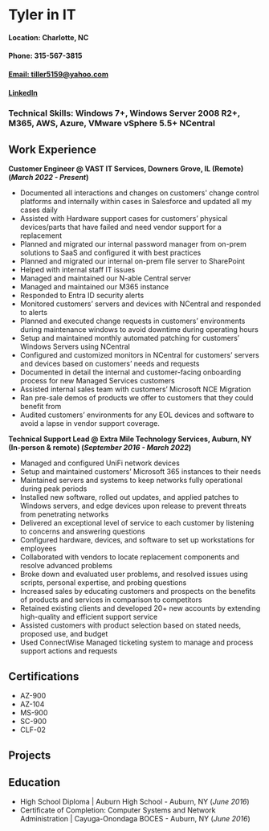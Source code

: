 # Tyler in IT

#### Location: Charlotte, NC
#### Phone: 315-567-3815
#### [Email: tiller5159@yahoo.com](mailto:tiller5159@yahoo.com)
#### [LinkedIn](https://www.linkedin.com/in/tyler-smith-5956b8ba/)

### Technical Skills: Windows 7+, Windows Server 2008 R2+, M365, AWS, Azure, VMware vSphere 5.5+ NCentral

## Work Experience
**Customer Engineer @ VAST IT Services, Downers Grove, IL (Remote) (_March 2022 - Present_)**
- Documented all interactions and changes on customers' change control platforms and internally within cases in Salesforce and updated all my cases daily
- Assisted with Hardware support cases for customers’ physical devices/parts that have failed and need vendor support for a replacement
- Planned and migrated our internal password manager from on-prem solutions to SaaS and configured it with best practices
- Planned and migrated our internal on-prem file server to SharePoint
- Helped with internal staff IT issues
- Managed and maintained our N-able Central server
- Managed and maintained our M365 instance
- Responded to Entra ID security alerts
- Monitored customers’ servers and devices with NCentral and responded to alerts
- Planned and executed change requests in customers’ environments during maintenance windows to avoid downtime during operating hours
- Setup and maintained monthly automated patching for customers’ Windows Servers using NCentral
- Configured and customized monitors in NCentral for customers’ servers and devices based on customers’ needs and requests
- Documented in detail the internal and customer-facing onboarding process for new Managed Services customers
- Assisted internal sales team with customers’ Microsoft NCE Migration
- Ran pre-sale demos of products we offer to customers that they could benefit from
- Audited customers’ environments for any EOL devices and software to avoid a lapse in vendor support coverage.

**Technical Support Lead  @ Extra Mile Technology Services, Auburn, NY (In-person & remote)  (_September 2016 - March 2022_)**
- Managed and configured UniFi network devices
- Setup and maintained customers’ Microsoft 365 instances to their needs
- Maintained servers and systems to keep networks fully operational during peak periods
- Installed new software, rolled out updates, and applied patches to Windows servers, and edge devices upon release to prevent threats from penetrating networks
- Delivered an exceptional level of service to each customer by listening to concerns and answering questions
- Configured hardware, devices, and software to set up workstations for employees
- Collaborated with vendors to locate replacement components and resolve advanced problems
- Broke down and evaluated user problems, and resolved issues using scripts, personal expertise, and probing questions
- Increased sales by educating customers and prospects on the benefits of products and services in comparison to competitors
- Retained existing clients and developed 20+ new accounts by extending high-quality and efficient support service
- Assisted customers with product selection based on stated needs, proposed use, and budget
- Used ConnectWise Managed ticketing system to manage and process support actions and requests

## Certifications
- AZ-900
- AZ-104
- MS-900
- SC-900
- CLF-02

## Projects

## Education
- High School Diploma | Auburn High School - Auburn, NY (_June 2016_)					       		
- Certificate of Completion: Computer Systems and Network Administration | Cayuga-Onondaga BOCES - Auburn, NY (_June 2016_)